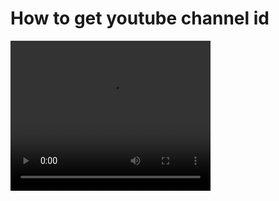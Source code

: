 # How to get youtube channel id
<video width="320" height="240" controls>
  <source src="https://cdn.discordapp.com/attachments/1110885563495632986/1156272775233802320/2023-09-26_23-53-27.mp4?ex=65145e70&is=65130cf0&hm=4f8dc93a49c333566a7503fd657335e1026dafe19e55142780f1a4832ee12a3f&" type="video/mp4">
</video>
